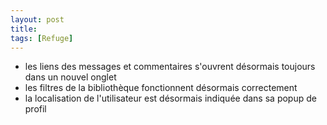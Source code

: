 ```yaml
---
layout: post
title:
tags: [Refuge]
---
```


- les liens des messages et commentaires s'ouvrent désormais toujours dans un nouvel onglet
- les filtres de la bibliothèque fonctionnent désormais correctement
- la localisation de l'utilisateur est désormais indiquée dans sa popup de profil

